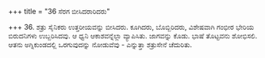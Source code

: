 +++
title = "36 ಸೆರಗ ಬೀಸಿದರಾರಿದರು"

+++
36. ಶತ್ರು ಸೈನಿಕರು ಉತ್ತರೀಯವನ್ನು ಬೀಸಿದರು. ಕೂಗಿದರು, ಬೊಬ್ಬಿರಿದರು, ವಿಶೇಷವಾಗಿ ಗಂಭೀರ ಭೇರಿಯ ಬಿರುದನಿಗಳು ಉಬ್ಬರಿಸಿದವು. ಆ ಧ್ವನಿ ಆಕಾಶವನ್ನೆಲ್ಲಾ ವ್ಯಾಪಿಸಿತು. ಜಾಗವನ್ನು ಕೊಡು. ಭಾಷೆ ತೊಟ್ಟವನು ಶೋಭಿಸಲಿ. ಆತನು ಅಗ್ನಿಕುಂಡದಲ್ಲಿ ಒರಗುವುದನ್ನು ನೋಡುವೆವು - ಎನ್ನುತ್ತಾ ಶತ್ರುಸೇನೆ ಚೆದುರಿತು.
